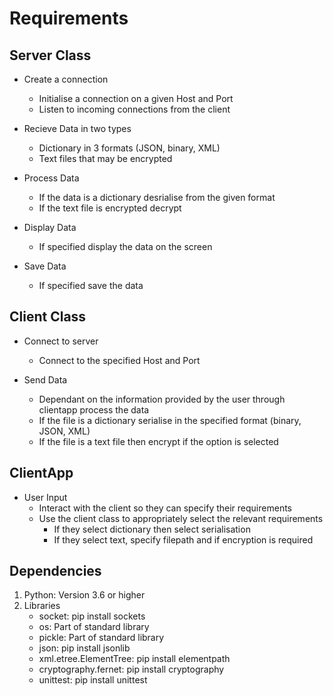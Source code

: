 # Requirements

## Server Class
- Create a connection
  - Initialise a connection on a given Host and Port
  - Listen to incoming connections from the client

 - Recieve Data in two types
   - Dictionary in 3 formats (JSON, binary, XML)
   - Text files that may be encrypted
  
  - Process Data
    - If the data is a dictionary desrialise from the given format
    - If the text file is encrypted decrypt

  - Display Data
    - If specified display the data on the screen
   
  - Save Data
    - If specified save the data
   
  ## Client Class
  - Connect to server
    - Connect to the specified Host and Port

  - Send Data
    - Dependant on the information provided by the user through clientapp process the data
    - If the file is a dictionary serialise in the specified format (binary, JSON, XML)
    - If the file is a text file then encrypt if the option is selected
   
  ## ClientApp
  - User Input
    - Interact with the client so they can specify their requirements
    - Use the client class to appropriately select the relevant requirements
      - If they select dictionary then select serialisation
      - If they select text, specify filepath and if encryption is required

## Dependencies
1. Python: Version 3.6 or higher
2. Libraries
   - socket: pip install sockets
   - os: Part of standard library
   - pickle: Part of standard library
   - json: pip install jsonlib
   - xml.etree.ElementTree: pip install elementpath
   - cryptography.fernet: pip install cryptography
   - unittest: pip install unittest
  
